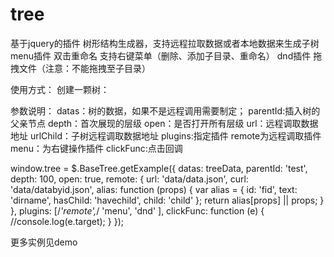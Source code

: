 # tree
基于jquery的插件
树形结构生成器，支持远程拉取数据或者本地数据来生成子树
menu插件
	双击重命名
	支持右键菜单（删除、添加子目录、重命名）
dnd插件
	拖拽文件（注意：不能拖拽至子目录）


使用方式：
创建一颗树：

参数说明：
datas：树的数据，如果不是远程调用需要制定；
parentId:插入树的父亲节点
depth：首次展现的层级
open：是否打开所有层级
url：远程调取数据地址
urlChild：子树远程调取数据地址
plugins:指定插件
	remote为远程调取插件
	menu：为右键操作插件
	clickFunc:点击回调


window.tree = $.BaseTree.getExample({
    datas: treeData,
    parentId: 'test',
    depth: 100,
    open: true,
    remote: {
        url: 'data/data.json',
        curl: 'data/databyid.json',
        alias: function (props) {
            var alias = {
                id: 'fid',
                text: 'dirname',
                hasChild: 'havechild',
                child: 'child'
            };
            return alias[props] || props;
        }
    },
    plugins: [/*'remote',*/
        'menu',
        'dnd'
    ],
    clickFunc: function (e) {
        //console.log(e.target);
    }
});

更多实例见demo